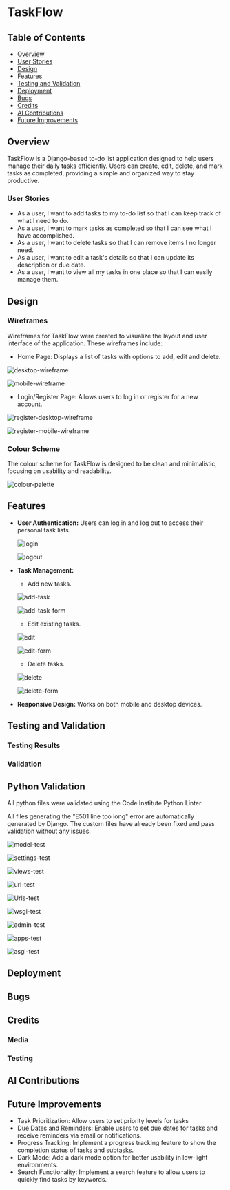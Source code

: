 # TaskFlow

## Table of Contents

- [Overview](#overview)
- [User Stories](#user-stories)
- [Design](#design)
- [Features](#features)
- [Testing and Validation](#testing-and-validation)
- [Deployment](#deployment)
- [Bugs](#bugs)
- [Credits](#credits)
- [AI Contributions](#ai-contributions)
- [Future Improvements](#future-improvements)

## Overview

TaskFlow is a Django-based to-do list application designed to help users manage their daily tasks efficiently. Users can create, edit, delete, and mark tasks as completed, providing a simple and organized way to stay productive.

### User Stories

- As a user, I want to add tasks to my to-do list so that I can keep track of what I need to do.
- As a user, I want to mark tasks as completed so that I can see what I have accomplished.
- As a user, I want to delete tasks so that I can remove items I no longer need.
- As a user, I want to edit a task's details so that I can update its description or due date.
- As a user, I want to view all my tasks in one place so that I can easily manage them.

## Design

### Wireframes

Wireframes for TaskFlow were created to visualize the layout and user interface of the application. These wireframes include:

- Home Page: Displays a list of tasks with options to add, edit and delete.

![desktop-wireframe](assets/images/taskflow-wireframe.png)

![mobile-wireframe](assets/images/taskflow-mobile-wireframe.png)

- Login/Register Page: Allows users to log in or register for a new account.

![register-desktop-wireframe](assets/images/register-desktop-wireframe.png)

![register-mobile-wireframe](assets/images/register-mobile-wireframe.png)

### Colour Scheme

The colour scheme for TaskFlow is designed to be clean and minimalistic, focusing on usability and readability.

![colour-palette](assets/images/taskflow-colour-palette.png)

## Features
  
- **User Authentication:** Users can log in and log out to access their personal task lists.

  ![login](assets/images/taskflow-login.png)

  ![logout](assets/images/taskflow-logout.png)

- **Task Management:**
  - Add new tasks.

  ![add-task](assets/images/taskflow-add-task.png)

  ![add-task-form](assets/images/taskflow-addtask-form.png)

  - Edit existing tasks.

  ![edit](assets/images/taskflow-edit.png)

  ![edit-form](assets/images/taskflow-edit-form.png)

  - Delete tasks.

  ![delete](assets/images/taskflow-edit.png)

  ![delete-form](assets/images/taskflow-delete-form.png)

- **Responsive Design:** Works on both mobile and desktop devices.

## Testing and Validation

### Testing Results

### Validation

## Python Validation

All python files were validated using the Code Institute Python Linter

All files generating the "E501 line too long" error are automatically generated by Django. The custom files have already been fixed and pass validation without any issues.

![model-test](assets/images/model.test.png)

![settings-test](assets/images/settings-test.png)

![views-test](assets/images/views-test.png)

![url-test](assets/images/url-test.png)

![Urls-test](assets/images/Urls-test.png)

![wsgi-test](assets/images/wsgi-test.png)

![admin-test](assets/images/admin-test.png)

![apps-test](assets/images/apps-test.png)

![asgi-test](assets/images/asgi-test.png)

## Deployment

## Bugs

## Credits

### Media

### Testing

## AI Contributions

## Future Improvements

- Task Prioritization: Allow users to set priority levels for tasks
- Due Dates and Reminders: Enable users to set due dates for tasks and receive reminders via email or notifications.
- Progress Tracking: Implement a progress tracking feature to show the completion status of tasks and subtasks.
- Dark Mode: Add a dark mode option for better usability in low-light environments.
- Search Functionality: Implement a search feature to allow users to quickly find tasks by keywords.

